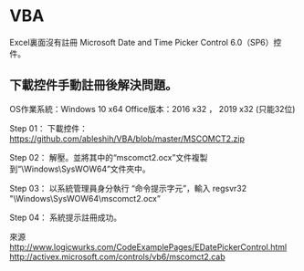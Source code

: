 # VBA

Excel裏面沒有註冊 Microsoft Date and Time Picker Control 6.0（SP6）控件。

## 下載控件手動註冊後解決問題。

OS作業系統：Windows 10 x64
Office版本：2016 x32 ， 2019 x32 (只能32位)

Step 01： 下載控件：https://github.com/ableshih/VBA/blob/master/MSCOMCT2.zip 

Step 02： 解壓。並將其中的“mscomct2.ocx”文件複製到“\Windows\SysWOW64”文件夾中。

Step 03： 以系統管理員身分執行 “命令提示字元”，輸入 regsvr32 "\Windows\SysWOW64\mscomct2.ocx”

Step 04： 系統提示註冊成功。

來源
http://www.logicwurks.com/CodeExamplePages/EDatePickerControl.html
http://activex.microsoft.com/controls/vb6/mscomct2.cab
